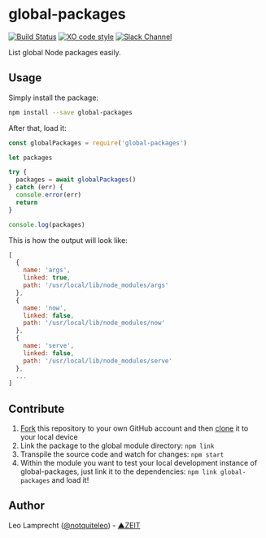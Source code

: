 # global-packages

[![Build Status](https://travis-ci.org/zeit/global-packages.svg?branch=master)](https://travis-ci.org/zeit/global-packages)
[![XO code style](https://img.shields.io/badge/code_style-XO-5ed9c7.svg)](https://github.com/sindresorhus/xo)
[![Slack Channel](http://zeit-slackin.now.sh/badge.svg)](https://zeit.chat)

List global Node packages easily.

## Usage

Simply install the package:

```bash
npm install --save global-packages
```

After that, load it:

```js
const globalPackages = require('global-packages')

let packages

try {
  packages = await globalPackages()
} catch (err) {
  console.error(err)
  return
}

console.log(packages)
```

This is how the output will look like:

```js
[
  {
    name: 'args',
    linked: true,
    path: '/usr/local/lib/node_modules/args'
  },
  {
    name: 'now',
    linked: false,
    path: '/usr/local/lib/node_modules/now'
  },
  {
    name: 'serve',
    linked: false,
    path: '/usr/local/lib/node_modules/serve'
  },
  ...
]
```

## Contribute

1. [Fork](https://help.github.com/articles/fork-a-repo/) this repository to your own GitHub account and then [clone](https://help.github.com/articles/cloning-a-repository/) it to your local device
2. Link the package to the global module directory: `npm link`
3. Transpile the source code and watch for changes: `npm start`
4. Within the module you want to test your local development instance of global-packages, just link it to the dependencies: `npm link global-packages` and load it!

## Author

Leo Lamprecht ([@notquiteleo](https://twitter.com/notquiteleo)) - [▲ZEIT](https://zeit.co)
